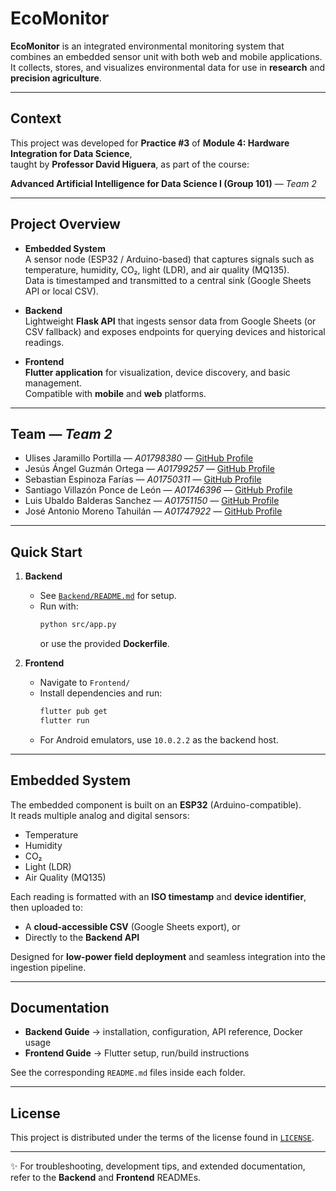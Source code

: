 # EcoMonitor

**EcoMonitor** is an integrated environmental monitoring system that combines an embedded sensor unit with both web and mobile applications.  
It collects, stores, and visualizes environmental data for use in **research** and **precision agriculture**.

---

## Context

This project was developed for **Practice #3** of **Module 4: Hardware Integration for Data Science**,  
taught by **Professor David Higuera**, as part of the course:

**Advanced Artificial Intelligence for Data Science I (Group 101)** — *Team 2*

---

## Project Overview

- **Embedded System**  
  A sensor node (ESP32 / Arduino-based) that captures signals such as temperature, humidity, CO₂, light (LDR), and air quality (MQ135).  
  Data is timestamped and transmitted to a central sink (Google Sheets API or local CSV).

- **Backend**  
  Lightweight **Flask API** that ingests sensor data from Google Sheets (or CSV fallback) and exposes endpoints for querying devices and historical readings.

- **Frontend**  
  **Flutter application** for visualization, device discovery, and basic management.  
  Compatible with **mobile** and **web** platforms.

---

## Team — *Team 2*

- Ulises Jaramillo Portilla — *A01798380* — [GitHub Profile](https://github.com/Ulises-JPx)  
- Jesús Ángel Guzmán Ortega — *A01799257* — [GitHub Profile](https://github.com/JesusAGO24)  
- Sebastian Espinoza Farías — *A01750311* — [GitHub Profile](https://github.com/Sebastian-Espinoza-25)  
- Santiago Villazón Ponce de León — *A01746396* — [GitHub Profile](https://github.com/SantiagoVilla09)  
- Luis Ubaldo Balderas Sanchez — *A01751150* — [GitHub Profile](https://github.com/Luiss1715)  
- José Antonio Moreno Tahuilán — *A01747922* — [GitHub Profile](https://github.com/pepemt)  

---

## Quick Start

1. **Backend**  
   - See [`Backend/README.md`](Backend/README.md) for setup.  
   - Run with:  
     ```bash
     python src/app.py
     ```  
     or use the provided **Dockerfile**.

2. **Frontend**  
   - Navigate to `Frontend/`  
   - Install dependencies and run:  
     ```bash
     flutter pub get
     flutter run
     ```  
   - For Android emulators, use `10.0.2.2` as the backend host.

---

## Embedded System

The embedded component is built on an **ESP32** (Arduino-compatible).  
It reads multiple analog and digital sensors:

- Temperature  
- Humidity  
- CO₂  
- Light (LDR)  
- Air Quality (MQ135)

Each reading is formatted with an **ISO timestamp** and **device identifier**, then uploaded to:  
- A **cloud-accessible CSV** (Google Sheets export), or  
- Directly to the **Backend API**  

Designed for **low-power field deployment** and seamless integration into the ingestion pipeline.

---

## Documentation

- **Backend Guide** → installation, configuration, API reference, Docker usage  
- **Frontend Guide** → Flutter setup, run/build instructions  

See the corresponding `README.md` files inside each folder.

---

## License

This project is distributed under the terms of the license found in [`LICENSE`](LICENSE).

---

✨ For troubleshooting, development tips, and extended documentation, refer to the **Backend** and **Frontend** READMEs.
